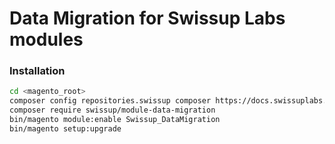 # Data Migration for Swissup Labs modules

### Installation

```bash
cd <magento_root>
composer config repositories.swissup composer https://docs.swissuplabs.com/packages/
composer require swissup/module-data-migration
bin/magento module:enable Swissup_DataMigration
bin/magento setup:upgrade
```
